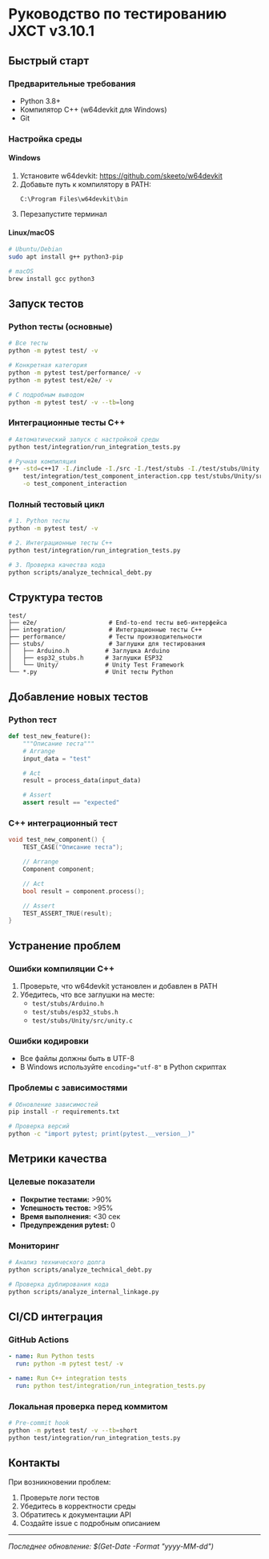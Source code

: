 # Руководство по тестированию JXCT v3.10.1

## Быстрый старт

### Предварительные требования
- Python 3.8+
- Компилятор C++ (w64devkit для Windows)
- Git

### Настройка среды

#### Windows
1. Установите w64devkit: https://github.com/skeeto/w64devkit
2. Добавьте путь к компилятору в PATH:
   ```
   C:\Program Files\w64devkit\bin
   ```
3. Перезапустите терминал

#### Linux/macOS
```bash
# Ubuntu/Debian
sudo apt install g++ python3-pip

# macOS
brew install gcc python3
```

## Запуск тестов

### Python тесты (основные)
```bash
# Все тесты
python -m pytest test/ -v

# Конкретная категория
python -m pytest test/performance/ -v
python -m pytest test/e2e/ -v

# С подробным выводом
python -m pytest test/ -v --tb=long
```

### Интеграционные тесты C++
```bash
# Автоматический запуск с настройкой среды
python test/integration/run_integration_tests.py

# Ручная компиляция
g++ -std=c++17 -I./include -I./src -I./test/stubs -I./test/stubs/Unity -I./test/stubs/Unity/src \
    test/integration/test_component_interaction.cpp test/stubs/Unity/src/unity.c \
    -o test_component_interaction
```

### Полный тестовый цикл
```bash
# 1. Python тесты
python -m pytest test/ -v

# 2. Интеграционные тесты C++
python test/integration/run_integration_tests.py

# 3. Проверка качества кода
python scripts/analyze_technical_debt.py
```

## Структура тестов

```
test/
├── e2e/                    # End-to-end тесты веб-интерфейса
├── integration/            # Интеграционные тесты C++
├── performance/            # Тесты производительности
├── stubs/                  # Заглушки для тестирования
│   ├── Arduino.h          # Заглушка Arduino
│   ├── esp32_stubs.h      # Заглушки ESP32
│   └── Unity/             # Unity Test Framework
└── *.py                   # Unit тесты Python
```

## Добавление новых тестов

### Python тест
```python
def test_new_feature():
    """Описание теста"""
    # Arrange
    input_data = "test"

    # Act
    result = process_data(input_data)

    # Assert
    assert result == "expected"
```

### C++ интеграционный тест
```cpp
void test_new_component() {
    TEST_CASE("Описание теста");

    // Arrange
    Component component;

    // Act
    bool result = component.process();

    // Assert
    TEST_ASSERT_TRUE(result);
}
```

## Устранение проблем

### Ошибки компиляции C++
1. Проверьте, что w64devkit установлен и добавлен в PATH
2. Убедитесь, что все заглушки на месте:
   - `test/stubs/Arduino.h`
   - `test/stubs/esp32_stubs.h`
   - `test/stubs/Unity/src/unity.c`

### Ошибки кодировки
- Все файлы должны быть в UTF-8
- В Windows используйте `encoding="utf-8"` в Python скриптах

### Проблемы с зависимостями
```bash
# Обновление зависимостей
pip install -r requirements.txt

# Проверка версий
python -c "import pytest; print(pytest.__version__)"
```

## Метрики качества

### Целевые показатели
- **Покрытие тестами:** >90%
- **Успешность тестов:** >95%
- **Время выполнения:** <30 сек
- **Предупреждения pytest:** 0

### Мониторинг
```bash
# Анализ технического долга
python scripts/analyze_technical_debt.py

# Проверка дублирования кода
python scripts/analyze_internal_linkage.py
```

## CI/CD интеграция

### GitHub Actions
```yaml
- name: Run Python tests
  run: python -m pytest test/ -v

- name: Run C++ integration tests
  run: python test/integration/run_integration_tests.py
```

### Локальная проверка перед коммитом
```bash
# Pre-commit hook
python -m pytest test/ -v --tb=short
python test/integration/run_integration_tests.py
```

## Контакты

При возникновении проблем:
1. Проверьте логи тестов
2. Убедитесь в корректности среды
3. Обратитесь к документации API
4. Создайте issue с подробным описанием

---
*Последнее обновление: $(Get-Date -Format "yyyy-MM-dd")*
